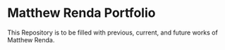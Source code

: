 # Matthew Renda Portfolio
This Repository is to be filled with previous, current, and future works of Matthew Renda.
